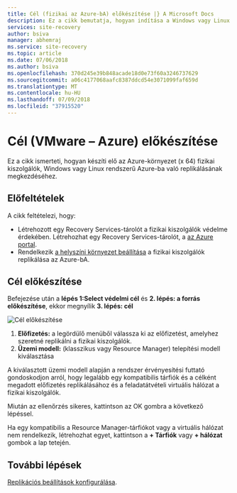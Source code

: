 ```yaml
---
title: Cél (fizikai az Azure-bA) előkészítése |} A Microsoft Docs
description: Ez a cikk bemutatja, hogyan indítása a Windows vagy Linux rendszerű Azure-bA fizikai kiszolgálókat replikál az Azure-környezet előkészítése.
services: site-recovery
author: bsiva
manager: abhemraj
ms.service: site-recovery
ms.topic: article
ms.date: 07/06/2018
ms.author: bsiva
ms.openlocfilehash: 370d245e39b848acade18d0e73f60a3246737629
ms.sourcegitcommit: a06c4177068aafc8387ddcd54e3071099faf659d
ms.translationtype: MT
ms.contentlocale: hu-HU
ms.lasthandoff: 07/09/2018
ms.locfileid: "37915520"
---
```

# <a name="prepare-target-vmware-to-azure"></a>Cél (VMware – Azure) előkészítése

Ez a cikk ismerteti, hogyan készíti elő az Azure-környezet (x 64) fizikai kiszolgálók, Windows vagy Linux rendszerű Azure-ba való replikálásának megkezdéséhez.

## <a name="prerequisites"></a>Előfeltételek

A cikk feltételezi, hogy:
- Létrehozott egy Recovery Services-tárolót a fizikai kiszolgálók védelme érdekében. Létrehozhat egy Recovery Services-tárolót, a [az Azure portal](http://portal.azure.com "az Azure portal").
- Rendelkezik [a helyszíni környezet beállítása](physical-azure-disaster-recovery.md) a fizikai kiszolgálók replikálása az Azure-bA.

## <a name="prepare-target"></a>Cél előkészítése

Befejezése után a **lépés 1:Select védelmi cél** és **2. lépés: a forrás előkészítése**, ekkor megnyílik **3. lépés: cél**

![Cél előkészítése](./media/physical-azure-set-up-target/prepare-target-physical-to-azure.png)

1. **Előfizetés:** a legördülő menüből válassza ki az előfizetést, amelyhez szeretné replikálni a fizikai kiszolgálók.
2. **Üzemi modell:** (klasszikus vagy Resource Manager) telepítési modell kiválasztása

A kiválasztott üzemi modell alapján a rendszer érvényesítési futtató gondoskodjon arról, hogy legalább egy kompatibilis tárfiók és a célként megadott előfizetés replikálásához és a feladatátvételi virtuális hálózat a fizikai kiszolgálók.

Miután az ellenőrzés sikeres, kattintson az OK gombra a következő lépéssel.

Ha egy kompatibilis a Resource Manager-tárfiókot vagy a virtuális hálózat nem rendelkezik, létrehozhat egyet, kattintson a **+ Tárfiók** vagy **+ hálózat** gombok a lap tetején.

## <a name="next-steps"></a>További lépések
[Replikációs beállítások konfigurálása](vmware-azure-set-up-replication.md).
